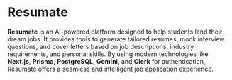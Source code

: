 # Resumate

**Resumate** is an AI-powered platform designed to help students land their dream jobs. It provides tools to generate tailored resumes, mock interview questions, and cover letters based on job descriptions, industry requirements, and personal skills. By using modern technologies like **Next.js**, **Prisma**, **PostgreSQL**, **Gemini**, and **Clerk** for authentication, Resumate offers a seamless and intelligent job application experience.